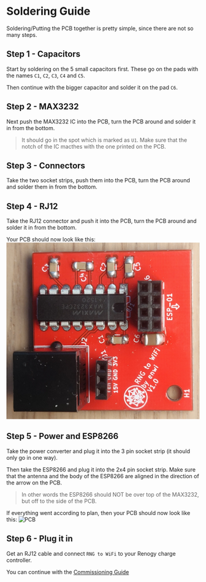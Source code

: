 # Soldering Guide
Soldering/Putting the PCB together is pretty simple, since there are not so many steps.

## Step 1 - Capacitors
Start by soldering on the 5 small capacitors first. These go on the pads with the names `C1`, `C2`, `C3`, `C4` and `C5`.

Then continue with the bigger capacitor and solder it on the pad `C6`.

## Step 2 - MAX3232
Next push the MAX3232 IC into the PCB, turn the PCB around and solder it in from the bottom.

> It should go in the spot which is marked as `U1`.
> Make sure that the notch of the IC macthes with the one printed on the PCB.

## Step 3 - Connectors
Take the two socket strips, push them into the PCB, turn the PCB around and solder them in from the bottom.

## Step 4 - RJ12
Take the RJ12 connector and push it into the PCB, turn the PCB around and solder it in from the bottom.

Your PCB should now look like this:
![PCB](https://github.com/enwi/RNGToWiFi/blob/master/images/soldering.png)

## Step 5 - Power and ESP8266
Take the power converter and plug it into the 3 pin socket strip (it should only go in one way).

Then take the ESP8266 and plug it into the 2x4 pin socket strip.
Make sure that the antenna and the body of the ESP8266 are aligned in the direction of the arrow on the PCB. 

> In other words the ESP8266 should NOT be over top of the MAX3232, but off to the side of the PCB.

If everything went according to plan, then your PCB should now look like this:
![PCB](https://github.com/enwi/RNGToWiFi/blob/master/images/finished.png)

## Step 6 - Plug it in
Get an RJ12 cable and connect `RNG to WiFi` to your Renogy charge controller.

You can continue with the [Commissioning Guide](https://github.com/enwi/RNGToWiFi/blob/master/comissioning.md)